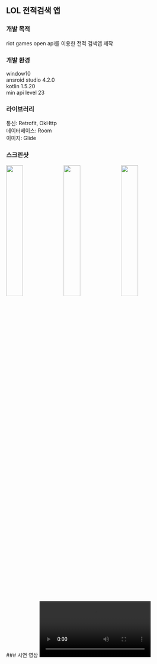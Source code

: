 ## LOL 전적검색 앱
### 개발 목적
riot games open api를 이용한 전적 검색앱 제작
### 개발 환경
window10<br>
ansroid studio 4.2.0<br>
kotlin 1.5.20<br>
min api level 23

### 라이브러리
통신: Retrofit, OkHttp<br>
데이터베이스: Room<br>
이미지: Glide<br>

### 스크린샷
<div>
  <img src="https://user-images.githubusercontent.com/84886401/132979351-c580efe9-4a32-45cc-95aa-10a5b0a4aa22.jpg" width="30%">
  <img src="https://user-images.githubusercontent.com/84886401/132979354-80fa5fe9-3b9f-449a-a9b4-f1fc10543398.jpg" width="30%">
  <img src="https://user-images.githubusercontent.com/84886401/132979355-618e16ad-4158-45d2-8fd1-7486c5d397f3.jpg" width="30%">
</div>
### 시연 영상
<video src="https://user-images.githubusercontent.com/84886401/132452661-03804197-940b-4d23-b205-e5e0257f39ca.mp4">
  
  
 
